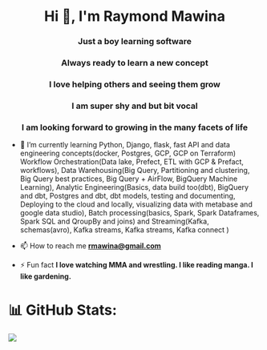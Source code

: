 <h1 align="center">Hi 👋, I'm Raymond Mawina</h1>
<h3 align="center">Just a boy learning software</h3>
<h3 align="center">Always ready to learn a new concept</h3>
<h3 align="center">I love helping others and seeing them grow</h3>
<h3 align="center">I am super shy and but bit vocal</h3>
<h3 align="center">I am looking forward to growing in the many facets of life</h3>

- 🌱 I’m currently learning Python, Django, flask, fast API and data engineering concepts(docker, Postgres, GCP, GCP on Terraform) Workflow Orchestration(Data lake, Prefect, ETL with GCP & Prefact, workflows), Data Warehousing(Big Query, Partitioning and clustering, Big Query best practices, Big Query + AirFlow, BigQuery Machine Learning), Analytic Engineering(Basics, data build too(dbt), BigQuery and dbt, Postgres and dbt, dbt models, testing and documenting, Deploying to the cloud and locally, visualizing data with metabase and google data studio), Batch processing(basics, Spark, Spark Dataframes, Spark SQL and QroupBy and joins) and Streaming(Kafka, schemas(avro), Kafka streams, Kafka streams, Kafka connect )

- 📫 How to reach me **rmawina@gmail.com**

- ⚡ Fun fact **I love watching MMA and wrestling. I like reading manga. I like gardening.**

# 📊 GitHub Stats:

![](https://github-readme-streak-stats.herokuapp.com/?user=Raymond-Mawina&theme=graywhite&hide_border=true)<br/>
